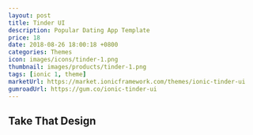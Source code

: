 ```yaml
---
layout: post
title: Tinder UI
description: Popular Dating App Template
price: 18
date: 2018-08-26 18:00:18 +0800
categories: Themes
icon: images/icons/tinder-1.png
thumbnail: images/products/tinder-1.png
tags: [ionic 1, theme]
marketUrl: https://market.ionicframework.com/themes/ionic-tinder-ui
gumroadUrl: https://gum.co/ionic-tinder-ui
---
```


## Take That Design

